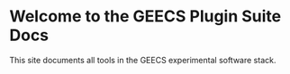 # Welcome to the GEECS Plugin Suite Docs

This site documents all tools in the GEECS experimental software stack.
